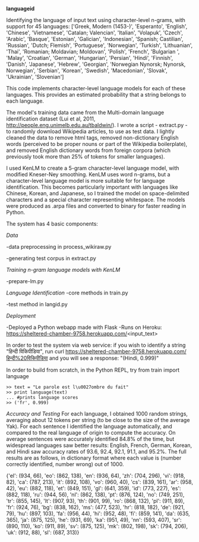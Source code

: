 **languageid**

Identifying the language of input text using character-level n-grams, with support for 45 languages:
['Greek, Modern (1453-)', 'Esperanto', 'English', 'Chinese', 'Vietnamese', 'Catalan; Valencian', 'Italian', 'Volapuk', 'Czech', 'Arabic', 'Basque', 'Estonian', 'Galician', 'Indonesian', 'Spanish; Castilian', 'Russian', 'Dutch; Flemish', 'Portuguese', 'Norwegian', 'Turkish', 'Lithuanian', 'Thai', 'Romanian; Moldavian; Moldovan', 'Polish', 'French', 'Bulgarian   ', 'Malay', 'Croatian', 'German', 'Hungarian', 'Persian', 'Hindi', 'Finnish', 'Danish', 'Japanese', 'Hebrew', 'Georgian', 'Norwegian Nynorsk; Nynorsk, Norwegian', 'Serbian', 'Korean', 'Swedish', 'Macedonian', 'Slovak', 'Ukrainian', 'Slovenian']



This code implements character-level language models for each of these languages. This provides an estimated probability that a string belongs to each language.

The model's training data came from the  Multi-domain language identification dataset (Lui et al, 2011, http://people.eng.unimelb.edu.au/tbaldwin/). I wrote a script - extract.py - to randomly download Wikipedia articles, to use as test data. I lightly cleaned the data to remove html tags, removed non-dictionary English words (perceived to be proper nouns or part of the Wikipedia boilerplate), and removed English dictionary words from foreign corpora (which previously took more than 25% of tokens for smaller languages).

I used KenLM to create a 5-gram character-level language model, with modified Kneser-Ney smoothing. KenLM uses word n-grams, but a character-level language model is more suitable for for language identification. This becomes particularly important with languages like Chinese, Korean, and Japanese, so I trained the model on space-delimited characters and a special character representing whitespace. The models were produced as .arpa files and converted to binary for faster reading in Python.

The system has 4 basic components:

*Data*

  -data preprocessing in process_wikiraw.py
  
  -generating test corpus in extract.py
  
*Training n-gram language models with KenLM*

  -prepare-lm.py
  
*Language Identification*
  -core methods in train.py
  
  
  -test method in langid.py
  
*Deployment*

  -Deployed a Python webapp made with Flask
  -Runs on Heroku: https://sheltered-chamber-9758.herokuapp.com/<input_text>
  


In order to test the system via web service:
if you wish to identify a string "हिन्दी विकिपीडिया", run
curl https://sheltered-chamber-9758.herokuapp.com/हिन्दी%20विकिपीडिया and you will see a response:
"(Hindi, 0.999)"

In order to build from scratch, in the Python REPL, try
from train import language
```
>> text = "Le parole est l\u0027ombre du fait"
>> print language(text)
... #prints language scores
>> ('fr', 0.999)
```


*Accuracy and Testing*
For each language, I obtained 1000 random strings, averaging about 12 tokens per string (to be close to the size of the average Yak). For each sentence I identified the language automatically, and compared to the real language of origin to compute the accuracy. On average sentences were accurately identified 84.8% of the time, but widespread languages saw better results: English, French, German, Korean, and Hindi saw accuracy rates of 93.6, 92.4, 92.1, 91.1, and 95.2%. The full results are as follows, in dictionary format where each value is (number correctly identified, number wrong) out of 1000.

{'el': (934, 66), 'eo': (862, 138), 'en': (936, 64), 'zh': (704, 296), 'vi': (918, 82), 'ca': (787, 213), 'it': (892, 108), 'vo': (960, 40), 'cs': (839, 161), 'ar': (958, 42), 'eu': (882, 118), 'et': (849, 151), 'gl': (641, 359), 'id': (773, 227), 'es': (882, 118), 'ru': (944, 56), 'nl': (862, 138), 'pt': (876, 124), 'no': (749, 251), 'tr': (855, 145), 'lt': (907, 93), 'th': (901, 99), 'ro': (868, 132), 'pl': (911, 89), 'fr': (924, 76), 'bg': (838, 162), 'ms': (477, 523), 'hr': (818, 182), 'de': (921, 79), 'hu': (897, 103), 'fa': (956, 44), 'hi': (952, 48), 'fi': (859, 141), 'da': (635, 365), 'ja': (875, 125), 'he': (931, 69), 'ka': (951, 49), 'nn': (593, 407), 'sr': (890, 110), 'ko': (911, 89), 'sv': (875, 125), 'mk': (802, 198), 'sk': (794, 206), 'uk': (912, 88), 'sl': (687, 313)}
